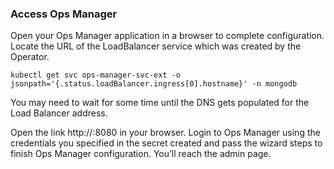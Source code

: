 ### Access Ops Manager

Open your Ops Manager application in a browser to complete configuration. Locate the URL of the LoadBalancer service which was created by the Operator.

```execute
kubectl get svc ops-manager-svc-ext -o jsonpath='{.status.loadBalancer.ingress[0].hostname}' -n mongodb
```

You may need to wait for some time until the DNS gets populated for the Load Balancer address.

Open the link http://<elb-url>:8080 in your browser. Login to Ops Manager using the credentials you specified in the secret created and pass the wizard steps to finish Ops Manager configuration. You’ll reach the admin page.


